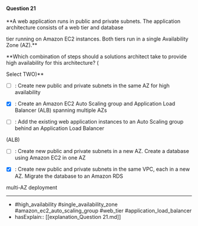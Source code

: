 #### Question  21

**A web application runs in public and private subnets. The application architecture consists of a web tier and database

tier running on Amazon EC2 instances. Both tiers run in a single Availability Zone (AZ).**

**Which combination of steps should a solutions architect take to provide high availability for this architecture? (

Select TWO)**

- [ ] :  Create new public and private subnets in the same AZ for high availability

- [x] :  Create an Amazon EC2 Auto Scaling group and Application Load Balancer (ALB) spanning multiple AZs

- [ ] :  Add the existing web application instances to an Auto Scaling group behind an Application Load Balancer

(ALB)

- [ ] :  Create new public and private subnets in a new AZ. Create a database using Amazon EC2 in one AZ

- [x] :  Create new public and private subnets in the same VPC, each in a new AZ. Migrate the database to an Amazon RDS

multi-AZ deployment

----

- #high_availability #single_availability_zone #amazon_ec2_auto_scaling_group #web_tier #application_load_balancer
- hasExplain:: [[explanation_Question  21.md]]
